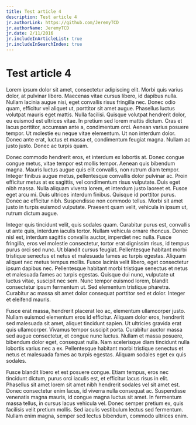 ```yaml
---
title: Test article 4
description: Test article 4
jr.authorLink: https://github.com/JeremyTCD
jr.authorName: JeremyTCD
jr.date: 2/11/2016
jr.includeInArticleList: true
jr.includeInSearchIndex: true
---
```


# Test article 4
Lorem ipsum dolor sit amet, consectetur adipiscing elit. Morbi quis varius dolor, at pulvinar libero. Maecenas vitae cursus libero, id dapibus nulla. Nullam lacinia augue nisi, eget convallis risus fringilla nec. Donec odio quam, efficitur vel aliquet ut, porttitor sit amet augue. Phasellus luctus volutpat mauris eget mattis. Nulla facilisi. Quisque volutpat hendrerit dolor, eu euismod est ultrices vitae. In pretium sed lorem mattis dictum. Cras et lacus porttitor, accumsan ante a, condimentum orci. Aenean varius posuere tempor. Ut molestie eu neque vitae elementum. Ut non interdum dolor. Donec ante erat, luctus et massa et, condimentum feugiat magna. Nullam ac justo justo. Donec ac turpis quam.

Donec commodo hendrerit eros, et interdum ex lobortis at. Donec congue congue metus, vitae tempor est mollis tempor. Aenean quis bibendum magna. Mauris luctus augue quis elit convallis, non rutrum diam tempor. Integer finibus augue metus, pellentesque convallis dolor pulvinar ac. Proin efficitur metus at ex sagittis, vel condimentum risus vulputate. Duis eget nibh massa. Nulla aliquam viverra lorem, et interdum justo laoreet et. Fusce eget arcu mi. Duis ultrices interdum finibus. Quisque id porttitor purus. Donec ac efficitur nibh. Suspendisse non commodo tellus. Morbi sit amet justo in turpis euismod vulputate. Praesent quam velit, vehicula in ipsum ut, rutrum dictum augue.

Integer quis tincidunt velit, quis sodales quam. Curabitur purus est, convallis ut ante quis, interdum iaculis tortor. Nullam vehicula ornare rhoncus. Donec nisl est, interdum sagittis convallis auctor, imperdiet nec nulla. Fusce fringilla, eros vel molestie consectetur, tortor erat dignissim risus, id tempus purus orci sed nunc. Ut blandit cursus feugiat. Pellentesque habitant morbi tristique senectus et netus et malesuada fames ac turpis egestas. Aliquam aliquet nec metus tempus mollis. Fusce lacinia velit libero, eget consectetur ipsum dapibus nec. Pellentesque habitant morbi tristique senectus et netus et malesuada fames ac turpis egestas. Quisque dui nunc, vulputate ut luctus vitae, suscipit nec sem. Nunc tempor euismod lorem, blandit consectetur ipsum fermentum ut. Sed elementum tristique pharetra. Curabitur ac massa sit amet dolor consequat porttitor sed et dolor. Integer et eleifend mauris.

Fusce erat massa, hendrerit placerat leo ac, elementum ullamcorper justo. Nullam euismod elementum eros id efficitur. Aliquam dolor eros, hendrerit sed malesuada sit amet, aliquet tincidunt sapien. Ut ultricies gravida erat quis ullamcorper. Vivamus tempor suscipit porta. Curabitur auctor massa sed augue consectetur, et congue nunc luctus. Nullam et massa posuere, bibendum dolor eget, consequat nulla. Nam scelerisque diam tincidunt nulla lobortis varius nec a ex. Pellentesque habitant morbi tristique senectus et netus et malesuada fames ac turpis egestas. Aliquam sodales eget ex quis sodales.

Fusce blandit libero et est posuere congue. Etiam tempus, eros nec tincidunt dictum, purus orci iaculis est, et efficitur lacus risus in elit. Phasellus sit amet lorem sit amet nibh hendrerit sodales vel sit amet est. Donec consectetur enim lacus, id viverra nulla consequat ac. Suspendisse venenatis magna mauris, id congue magna luctus sit amet. In fermentum massa tellus, in cursus lacus vehicula vel. Donec semper pretium ex, quis facilisis velit pretium mollis. Sed iaculis vestibulum lectus sed fermentum. Nullam enim magna, semper sed lectus bibendum, commodo ultrices enim.